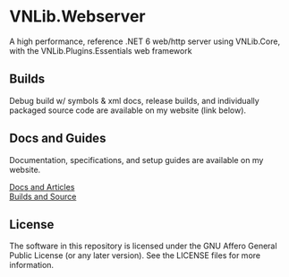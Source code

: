# VNLib.Webserver
A high performance, reference .NET 6 web/http server using VNLib.Core, with the VNLib.Plugins.Essentials web framework

## Builds
Debug build w/ symbols & xml docs, release builds, and individually packaged source code are available on my website (link below).  

## Docs and Guides
Documentation, specifications, and setup guides are available on my website. 

[Docs and Articles](https://www.vaughnnugent.com/resources/software/articles?tags=docs,_vnlib.webserver)  
[Builds and Source](https://www.vaughnnugent.com/resources/software/modules/VNLib.Webserver)  

## License 
The software in this repository is licensed under the GNU Affero General Public License (or any later version). See the LICENSE files for more information.  
